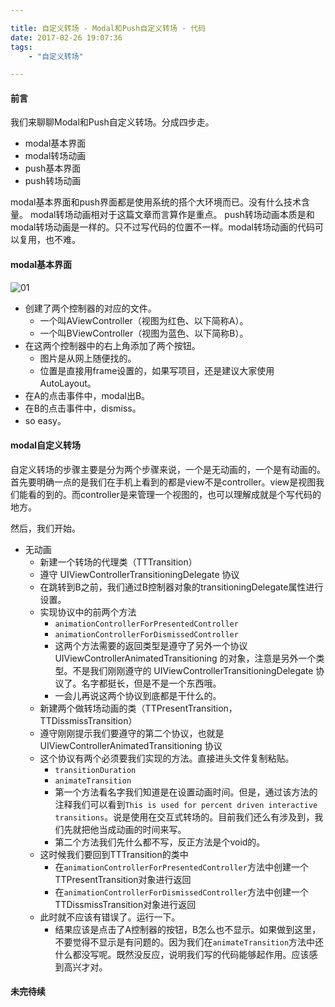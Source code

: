 ```yaml
---

title: 自定义转场 - Modal和Push自定义转场 - 代码
date: 2017-02-26 19:07:36
tags: 
	- "自定义转场"

---
```


#### 前言

我们来聊聊Modal和Push自定义转场。分成四步走。

- modal基本界面
- modal转场动画
- push基本界面
- push转场动画

modal基本界面和push界面都是使用系统的搭个大环境而已。没有什么技术含量。
modal转场动画相对于这篇文章而言算作是重点。
push转场动画本质是和modal转场动画是一样的。只不过写代码的位置不一样。modal转场动画的代码可以复用，也不难。

<!-- more -->

#### modal基本界面

![01](media/14877315265496/01.gif)

- 创建了两个控制器的对应的文件。
    - 一个叫AViewController（视图为红色、以下简称A）。
    - 一个叫BViewController（视图为蓝色、以下简称B）。
- 在这两个控制器中的右上角添加了两个按钮。
    - 图片是从网上随便找的。
    - 位置是直接用frame设置的，如果写项目，还是建议大家使用AutoLayout。
- 在A的点击事件中，modal出B。
- 在B的点击事件中，dismiss。
- so easy。

#### modal自定义转场
自定义转场的步骤主要是分为两个步骤来说，一个是无动画的，一个是有动画的。
首先要明确一点的是我们在手机上看到的都是view不是controller。view是视图我们能看的到的。而controller是来管理一个视图的，也可以理解成就是个写代码的地方。

然后，我们开始。

- 无动画
    - 新建一个转场的代理类（TTTransition）
    - 遵守 UIViewControllerTransitioningDelegate 协议
    - 在跳转到B之前，我们通过B控制器对象的transitioningDelegate属性进行设置。
    - 实现协议中的前两个方法
        - `animationControllerForPresentedController`
        - `animationControllerForDismissedController`
        - 这两个方法需要的返回类型是遵守了另外一个协议 UIViewControllerAnimatedTransitioning 的对象，注意是另外一个类型。不是我们刚刚遵守的 UIViewControllerTransitioningDelegate 协议了。名字都挺长，但是不是一个东西哦。
        - 一会儿再说这两个协议到底都是干什么的。
    - 新建两个做转场动画的类（TTPresentTransition，TTDissmissTransition）
    - 遵守刚刚提示我们要遵守的第二个协议，也就是 UIViewControllerAnimatedTransitioning 协议
    - 这个协议有两个必须要我们实现的方法。直接进头文件复制粘贴。
        - `transitionDuration`
        - `animateTransition`
        - 第一个方法看名字我们知道是在设置动画时间。但是，通过该方法的注释我们可以看到`This is used for percent driven interactive transitions`。说是使用在交互式转场的。目前我们还么有涉及到，我们先就把他当成动画的时间来写。
        - 第二个方法我们先什么都不写，反正方法是个void的。
    - 这时候我们要回到TTTransition的类中
        - 在`animationControllerForPresentedController`方法中创建一个TTPresentTransition对象进行返回
        - 在`animationControllerForDismissedController`方法中创建一个TTDissmissTransition对象进行返回
    - 此时就不应该有错误了。运行一下。
        - 结果应该是点击了A控制器的按钮，B怎么也不显示。如果做到这里，不要觉得不显示是有问题的。因为我们在`animateTransition`方法中还什么都没写呢。既然没反应，说明我们写的代码能够起作用。应该感到高兴才对。
        
#### 未完待续        




